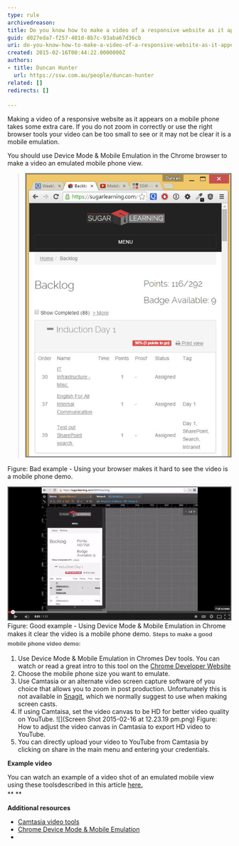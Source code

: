 ```yaml
---
type: rule
archivedreason: 
title: Do you know how to make a video of a responsive website as it appears on a mobile phone?
guid: d027eda7-f257-401d-8b7c-93aba67d36cb
uri: do-you-know-how-to-make-a-video-of-a-responsive-website-as-it-appears-on-a-mobile-phone
created: 2015-02-16T00:44:22.0000000Z
authors:
- title: Duncan Hunter
  url: https://ssw.com.au/people/duncan-hunter
related: []
redirects: []

---
```


Making a video of a responsive website as it appears on a mobile phone takes some extra care. If you do not zoom in correctly or use the right browser tools your video can be too small to see or it may not be clear it is a mobile emulation.

<!--endintro-->

You should use Device Mode & Mobile Emulation in the Chrome browser to make a video an emulated mobile phone view.




> ![](browser-bad-view-for-video.jpg)



Figure: Bad example - Using your browser makes it hard to see the video is a mobile phone demo.

![](Mobilephone-emulator-chrome.jpg)Figure: Good example - Using Device Mode & Mobile Emulation in Chrome makes it clear the video is a mobile phone demo.
<font color="#555555" face="arial, helvetica, sans-serif" style="font-size:13px;"><span style="line-height:21px;"> <b>Steps to make a good mobile phone video demo:<br></b> </span></font>

1. Use Device Mode & Mobile Emulation in Chromes Dev tools. You can watch or read a great intro to this tool on the [Chrome Developer Website](https://developer.chrome.com/devtools/docs/device-mode)
2. Choose the mobile phone size you want to emulate.
3. Use Camtasia or an alternate video screen capture software of you choice that allows you to zoom in post production. Unfortunately this is not available in [Snagit](http://www.techsmith.com/snagit.html), which we normally suggest to use when making screen casts.
4. If using Camtaisa, set the video canvas to be HD for better video quality on YouTube.
![](Screen Shot 2015-02-16 at 12.23.19 pm.png)
Figure: How to adjust the video canvas in Camtasia to export HD video to YouTube.
5. You can directly upload your video to YouTube from Camtasia by clicking on share in the main menu and entering your credentials.


 **Example video** 

  You can watch an example of a video shot of an emulated mobile view using these toolsdescribed in this article [here.](https://www.youtube.com/watch?v=eyiqryb5y1Y) <font color="#555555"><span style="font-size:11px;"><span style="line-height:21px;font-family:arial, helvetica, sans-serif;"> <strong><br></strong> </span></span></font> **
** 

 **Additional resources** <font color="#555555"><span style="font-size:11px;"><br></span></font>

* [Camtasia video tools](http://www.techsmith.com/camtasia.html)
* [Chrome Device Mode & Mobile Emulation](https://developer.chrome.com/devtools/docs/device-mode)
*
